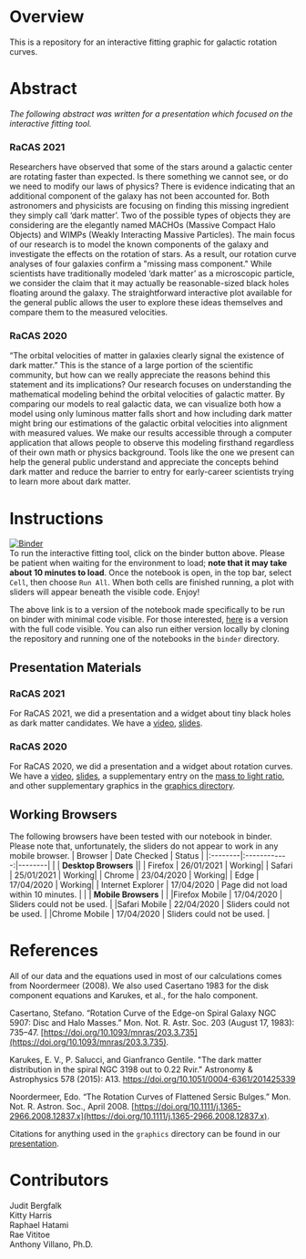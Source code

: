 # Overview
This is a repository for an interactive fitting graphic for galactic rotation curves.

# Abstract
*The following abstract was written for a presentation which focused on the interactive fitting tool.*

### RaCAS 2021
Researchers have observed that some of the stars around a galactic center are rotating faster than expected. Is there something we cannot see, or do we need to modify our laws of physics? There is evidence indicating that an additional component of the galaxy has not been accounted for. Both astronomers and physicists are focusing on finding this missing ingredient they simply call ‘dark matter’. Two of the possible types of objects they are considering are the elegantly named MACHOs (Massive Compact Halo Objects) and WIMPs (Weakly Interacting Massive Particles). The main focus of our research is to model the known components of the galaxy and investigate the effects on the rotation of stars. As a result, our rotation curve analyses of four galaxies confirm a "missing mass component."  While scientists have traditionally modeled ‘dark matter’ as a microscopic particle, we consider the claim that it may actually be reasonable-sized black holes floating around the galaxy. The straightforward interactive plot available for the general public allows the user to explore these ideas themselves and compare them to the measured velocities.

### RaCAS 2020
“The orbital velocities of matter in galaxies clearly signal the existence of dark matter.” This is the stance of a large portion of the scientific community, but how can we really appreciate the reasons behind this statement and its implications? Our research focuses on understanding the mathematical modeling behind the orbital velocities of galactic matter. By comparing our models to real galactic data, we can visualize both how a model using only luminous matter falls short and how including dark matter might bring our estimations of the galactic orbital velocities into alignment with measured values. We make our results accessible through a computer application that allows people to observe this modeling firsthand regardless of their own math or physics background. Tools like the one we present can help the general public understand and appreciate the concepts behind dark matter and reduce the barrier to entry for early-career scientists trying to learn more about dark matter.

# Instructions
[![Binder](https://mybinder.org/badge_logo.svg)](https://mybinder.org/v2/gh/villano-lab/galactic-spin/master?filepath=binder%2FRotation_Curve_Sliders.ipynb)
<br /> To run the interactive fitting tool, click on the binder button above. Please be patient when waiting for the environment to load; **note that it may take about 10 minutes to load**. Once the notebook is open, in the top bar, select `Cell`, then choose `Run All`. When both cells are finished running, a plot with sliders will appear beneath the visible code. Enjoy!

The above link is to a version of the notebook made specifically to be run on binder with minimal code visible.
For those interested, [here](https://mybinder.org/v2/gh/villano-lab/galactic-spin/master?filepath=binder%2FRotation_Curve_Sliders-With-Code.ipynb)
is a version with the full code visible. You can also run either version locally by cloning the repository and running one of the notebooks in the `binder` directory.

## Presentation Materials

### RaCAS 2021
For RaCAS 2021, we did a presentation and a widget about tiny black holes as dark matter candidates. We have a [video](https://www.youtube.com/watch?v=szPTC7zp4s8), [slides](https://docs.google.com/presentation/d/1cG65RBMJecK7ksf6yzhlmWfjUJZmJFjao2jtUKyFSCA/edit?usp=sharing).

### RaCAS 2020
For RaCAS 2020, we did a presentation and a widget about rotation curves. We have a [video](https://www.youtube.com/watch?v=H470EgAheuM), [slides](https://docs.google.com/presentation/d/1YraVYQ2cxyMKspdaCtHamu_zmWh0HkluK0tK0wfvFP0/edit?usp=sharing), a supplementary entry on the [mass to light ratio](https://docs.google.com/presentation/d/1I95JY5h8yNIoOEgOVPC_9bh0AmVL0mldYBuLYkMU7d0/edit?usp=sharing), and other supplementary graphics in the [graphics directory](https://github.com/villano-lab/galactic-spin/tree/master/graphics).

## Working Browsers
The following browsers have been tested with our notebook in binder.  
Please note that, unfortunately, the sliders do not appear to work in any mobile browser.
| Browser | Date Checked | Status |
|:--------|:------------:|--------|
|         | **Desktop Browsers** ||
| Firefox | 26/01/2021   | Working|
| Safari  | 25/01/2021   | Working|
| Chrome  | 23/04/2020   | Working|
| Edge    | 17/04/2020   | Working|
| Internet Explorer | 17/04/2020 | Page did not load within 10 minutes. |
|         | **Mobile Browsers** | |
|Firefox Mobile | 17/04/2020 | Sliders could not be used. |
|Safari Mobile  | 22/04/2020 | Sliders could not be used. |
|Chrome Mobile  | 17/04/2020 | Sliders could not be used. |

# References
All of our data and the equations used in most of our calculations comes from Noordermeer (2008). We also used Casertano 1983 for the disk component equations and Karukes, et al., for the halo component.

Casertano, Stefano. “Rotation Curve of the Edge-on Spiral Galaxy NGC 5907: Disc and Halo Masses.” Mon. Not. R. Astr. Soc. 203 (August 17, 1983): 735–47. [https://doi.org/10.1093/mnras/203.3.735](https://doi.org/10.1093/mnras/203.3.735). 

Karukes, E. V., P. Salucci, and Gianfranco Gentile. "The dark matter distribution in the spiral NGC 3198 out to 0.22 Rvir." Astronomy & Astrophysics 578 (2015): A13. https://doi.org/10.1051/0004-6361/201425339

Noordermeer, Edo. “The Rotation Curves of Flattened Sersic Bulges.” Mon. Not. R. Astron. Soc., April 2008. [https://doi.org/10.1111/j.1365-2966.2008.12837.x](https://doi.org/10.1111/j.1365-2966.2008.12837.x).

Citations for anything used in the `graphics` directory can be found in our [presentation](https://docs.google.com/presentation/d/1YraVYQ2cxyMKspdaCtHamu_zmWh0HkluK0tK0wfvFP0/edit?usp=sharing).

# Contributors
Judit Bergfalk  
Kitty Harris  
Raphael Hatami  
Rae Vititoe  
Anthony Villano, Ph.D.
